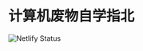 # 计算机废物自学指北

![Netlify Status](https://api.netlify.com/api/v1/badges/07eed94d-2827-4038-9b8e-0b8148134780/deploy-status)
